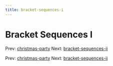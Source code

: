 ```yaml
---
title: bracket-sequences-i
---
```




# Bracket Sequences I

Prev: [christmas-party](christmas-party.md) Next:
[bracket-sequences-ii](bracket-sequences-ii.md)

Prev: [christmas-party](christmas-party.md) Next:
[bracket-sequences-ii](bracket-sequences-ii.md)
